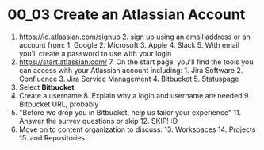 # 00_03 Create an Atlassian Account

1. https://id.atlassian.com/signup
	2. sign up using an email address or an account from:
		1. Google
		2. Microsoft
		3. Apple
		4. Slack
	5. With email you'll create a password to use with your login
6. https://start.atlassian.com/
	7. On the start page, you'll find the tools you can access with your Atlassian account including:
		1. Jira Software
		2. Confluence
		3. Jira Service Management
		4. Bitbucket
		5. Statuspage
6. Select **Bitbucket**
7. Create a username
	8. Explain why a login and username are needed
	9. Bitbucket URL, probably
10. "Before we drop you in Bitbucket, help us tailor your experience"
	11. Answer the survey questions or skip
	12. SKIP! :D
12. Move on to content organization to discuss:
	13. Workspaces
	14. Projects
	15. and Repositories


